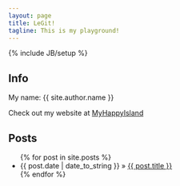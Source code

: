 ```yaml
---
layout: page
title: LeGit!
tagline: This is my playground!
---
```

{% include JB/setup %}

## Info

My name: {{ site.author.name }}

Check out my website at [MyHappyIsland](http://www.myhappyisland.com)
    
## Posts

<ul class="posts">
  {% for post in site.posts %}
    <li><span>{{ post.date | date_to_string }}</span> &raquo; <a href="{{ BASE_PATH }}{{ post.url }}">{{ post.title }}</a></li>
  {% endfor %}
</ul>



